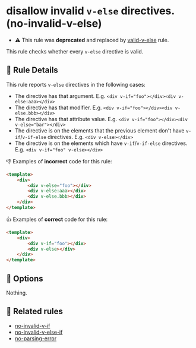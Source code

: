 # disallow invalid `v-else` directives. (no-invalid-v-else)

- :warning: This rule was **deprecated** and replaced by [valid-v-else](valid-v-else.md) rule.

This rule checks whether every `v-else` directive is valid.

## :book: Rule Details

This rule reports `v-else` directives in the following cases:

- The directive has that argument. E.g. `<div v-if="foo"></div><div v-else:aaa></div>`
- The directive has that modifier. E.g. `<div v-if="foo"></div><div v-else.bbb></div>`
- The directive has that attribute value. E.g. `<div v-if="foo"></div><div v-else="bar"></div>`
- The directive is on the elements that the previous element don't have `v-if`/`v-if-else` directives. E.g. `<div v-else></div>`
- The directive is on the elements which have `v-if`/`v-if-else` directives. E.g. `<div v-if="foo" v-else></div>`

:-1: Examples of **incorrect** code for this rule:

```html
<template>
    <div>
        <div v-else="foo"></div>
        <div v-else:aaa></div>
        <div v-else.bbb></div>
    </div>
</template>
```

:+1: Examples of **correct** code for this rule:

```html
<template>
    <div>
        <div v-if="foo"></div>
        <div v-else></div>
    </div>
</template>
```

## :wrench: Options

Nothing.

## :couple: Related rules

- [no-invalid-v-if]
- [no-invalid-v-else-if]
- [no-parsing-error]


[no-invalid-v-if]:       no-invalid-v-if.md
[no-invalid-v-else-if]:  no-invalid-v-else-if.md
[no-parsing-error]:      no-parsing-error.md

